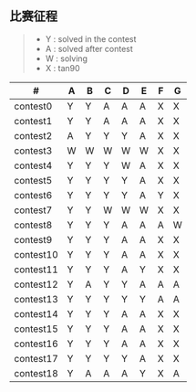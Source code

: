 ## 比赛征程
> * Y : solved in the contest
> * A : solved after contest
> * W : solving
> * X : tan90


  \# |  A  |  B  |  C  |  D  |  E  |  F  |  G  
---|---|---|---|---|---|---|---
|contest0|Y|Y|A|A|A|X|X
|contest1|Y|Y|A|A|A|X|X
|contest2|A|Y|Y|Y|A|X|X
|contest3|W|W|W|W|W|X|X
|contest4|Y|Y|Y|W|A|X|X
|contest5|Y|Y|Y|Y|A|X|X
|contest6|Y|Y|Y|Y|A|Y|X
|contest7|Y|Y|W|W|W|X|X
|contest8|Y|Y|Y|A|A|A|W
|contest9|Y|Y|Y|A|A|X|X
|contest10|Y|Y|Y|A|A|X|X
|contest11|Y|Y|Y|A|Y|X|X
|contest12|Y|A|Y|Y|A|A|A
|contest13|Y|Y|Y|Y|Y|A|A
|contest14|Y|Y|Y|A|A|X|X
|contest15|Y|Y|Y|A|A|X|X
|contest16|Y|Y|Y|A|A|X|X
|contest17|Y|Y|Y|Y|A|X|X
|contest18|Y|A|A|A|Y|X|A
